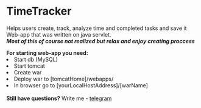 # TimeTracker
Helps users create, track, analyze time and completed tasks and save it
<br>
Web-app that was written on java servlet. 
<br>
<i><b>Most of this of course not realized but relax and enjoy creating proccess</b></i>
<p></p>
<b>For starting web-app you need:</b>
<li>Start db (MySQL)</li>
<li>Start tomcat</li>
<li>Create war</li>
<li>Deploy war to [tomcatHome]/webapps/</li>
<li>In browser go to [yourLocalHostAddress]/[warName]</li>
<br>
<b>Still have questions?</b> Write me - <a href="https://t.me/leshiycc">telegram</a>
